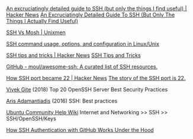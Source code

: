 
[An excruciatingly detailed guide to SSH (but only the things I find useful) | Hacker News](https://news.ycombinator.com/item?id=37240187)
[An Excruciatingly Detailed Guide To SSH (But Only The Things I Actually Find Useful)](https://grahamhelton.com/blog/ssh-cheatsheet/)

[SSH Vs Mosh | Unixmen](https://www.unixmen.com/ssh-vs-mosh/)

[SSH command usage, options, and configuration in Linux/Unix](https://www.ssh.com/academy/ssh/command)

[SSH tips and tricks | Hacker News](https://news.ycombinator.com/item?id=32486031)
[SSH Tips and Tricks](https://carlosbecker.com/posts/ssh-tips-and-tricks/)

[GitHub - moul/awesome-ssh: A curated list of SSH resources.](https://github.com/moul/awesome-ssh)

[How SSH port became 22 | Hacker News](https://news.ycombinator.com/item?id=39313170)
[The story of the SSH port is 22.](https://www.ssh.com/academy/ssh/port#the-story-of-getting-ssh-port-22)

[Vivek Gite](https://www.cyberciti.biz/tips/linux-unix-bsd-openssh-server-best-practices.html)
(2018) Top 20 OpenSSH Server Best Security Practices

[Aris Adamantiadis](https://blog.0xbadc0de.be/archives/300)
(2016) SSH: Best practices

[Ubuntu Community Help Wiki](https://help.ubuntu.com/community/SSH/OpenSSH/Keys)
Internet and Networking >> SSH >> SSH/OpenSSH/Keys

[How SSH Authentication with GitHub Works Under the Hood](https://www.freecodecamp.org/news/ssh-authentication-with-github-under-the-hood/)
